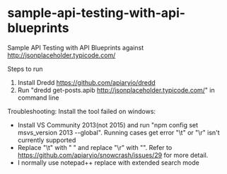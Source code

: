 # sample-api-testing-with-api-blueprints
Sample API Testing with API Blueprints against http://jsonplaceholder.typicode.com/

Steps to run
1. Install Dredd https://github.com/apiaryio/dredd
2. Run "dredd get-posts.apib http://jsonplaceholder.typicode.com/" in command line

Troubleshooting:
Install the tool failed on windows:
- Install VS Community 2013(not 2015) and run "npm config set msvs_version 2013 --global".
Running cases get error "\t" or "\r" isn't currently supported
- Replace "\t" with "    " and replace "\r" with "". Refer to https://github.com/apiaryio/snowcrash/issues/29 for more detail.
- I normally use notepad++ replace with extended search mode
